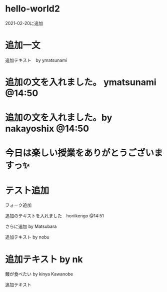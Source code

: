 # hello-world2

2021-02-20に追加

追加一文
=======
追加テキスト　by ymatsunami


追加の文を入れました。 ymatsunami @14:50
=======

追加の文を入れました。by nakayoshix @14:50
=======


今日は楽しい授業をありがとうございますっ✨ 
=======
テスト追加
=======

フォーク追加



追加のテキストを入れました　horiikengo @14:51

さらに追加 by Matsubara

追加テキスト by nobu


追加テキスト by nk
=======
鰻が食べたい by kinya Kawanobe

追加テキスト




